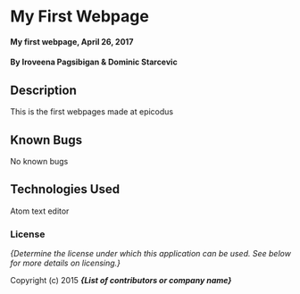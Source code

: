 # My First Webpage

#### My first webpage, April 26, 2017

#### By Iroveena Pagsibigan & Dominic Starcevic

## Description

This is the first webpages made at epicodus

## Known Bugs

No known bugs

## Technologies Used

Atom text editor

### License

*{Determine the license under which this application can be used.  See below for more details on licensing.}*

Copyright (c) 2015 **_{List of contributors or company name}_**
